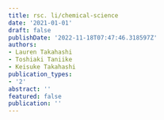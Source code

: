 ```yaml
---
title: rsc. li/chemical-science
date: '2021-01-01'
draft: false
publishDate: '2022-11-18T07:47:46.318597Z'
authors:
- Lauren Takahashi
- Toshiaki Taniike
- Keisuke Takahashi
publication_types:
- '2'
abstract: ''
featured: false
publication: ''
---
```



